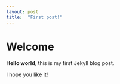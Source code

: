 ```yaml
---
layout: post
title:  "First post!"
---
```


# Welcome

**Hello world**, this is my first Jekyll blog post.

I hope you like it!
